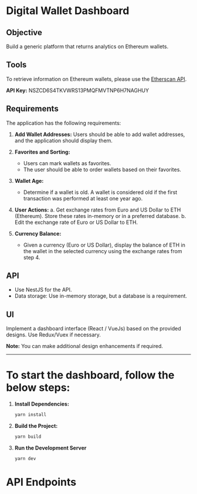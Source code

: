 # Digital Wallet Dashboard

## Objective

Build a generic platform that returns analytics on Ethereum wallets.

## Tools

To retrieve information on Ethereum wallets, please use the [Etherscan API](https://etherscan.io/apis).

**API Key:** NSZCD6S4TKVWRS13PMQFMVTNP6H7NAGHUY

## Requirements

The application has the following requirements:

1. **Add Wallet Addresses:** Users should be able to add wallet addresses, and the application should display them.

2. **Favorites and Sorting:**
   - Users can mark wallets as favorites.
   - The user should be able to order wallets based on their favorites.

3. **Wallet Age:**
   - Determine if a wallet is old. A wallet is considered old if the first transaction was performed at least one year ago.

4. **User Actions:**
   a. Get exchange rates from Euro and US Dollar to ETH (Ethereum). Store these rates in-memory or in a preferred database.
   b. Edit the exchange rate of Euro or US Dollar to ETH.

5. **Currency Balance:**
   - Given a currency (Euro or US Dollar), display the balance of ETH in the wallet in the selected currency using the exchange rates from step 4.

## API

- Use NestJS for the API.
- Data storage: Use in-memory storage, but a database is a requirement.

## UI

Implement a dashboard interface (React / VueJs) based on the provided designs. Use Redux/Vuex if necessary.

**Note:** You can make additional design enhancements if required.

---

# To start the dashboard, follow the below steps:

1. **Install Dependencies:**
   ```bash
   yarn install
2. **Build the Project:**
   ```bash
   yarn build
3. **Run the Development Server**
   ```bash
   yarn dev
# API Endpoints